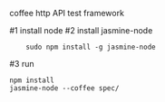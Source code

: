 
coffee http API test framework

#1 install node
#2 install jasmine-node
```
    sudo npm install -g jasmine-node
```
#3 run
```
npm install
jasmine-node --coffee spec/
```

